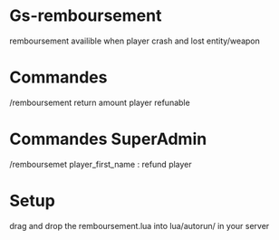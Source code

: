 # Gs-remboursement
remboursement availible when player crash and lost entity/weapon
# Commandes
/remboursement return amount player refunable 
# Commandes SuperAdmin
/remboursemet player_first_name : refund player
# Setup
drag and drop the remboursement.lua into lua/autorun/ in your server
